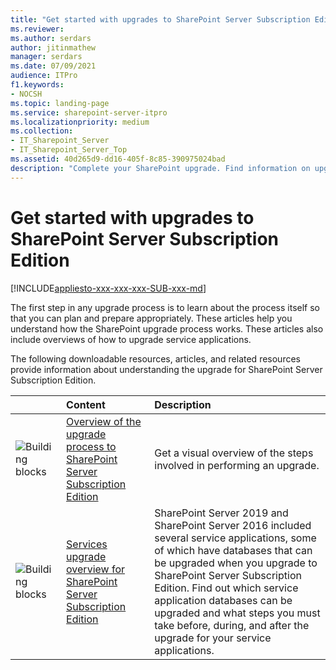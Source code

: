 ```yaml
---
title: "Get started with upgrades to SharePoint Server Subscription Edition"
ms.reviewer: 
ms.author: serdars
author: jitinmathew
manager: serdars
ms.date: 07/09/2021
audience: ITPro
f1.keywords:
- NOCSH
ms.topic: landing-page
ms.service: sharepoint-server-itpro
ms.localizationpriority: medium
ms.collection:
- IT_Sharepoint_Server
- IT_Sharepoint_Server_Top
ms.assetid: 40d265d9-dd16-405f-8c85-390975024bad
description: "Complete your SharePoint upgrade. Find information on upgrading databases and site collections from SharePoint Server 2019 and SharePoint Server 2016 to SharePoint Server Subscription Edition."
---
```


# Get started with upgrades to SharePoint Server Subscription Edition

[!INCLUDE[appliesto-xxx-xxx-xxx-SUB-xxx-md](../includes/appliesto-xxx-xxx-xxx-SUB-xxx-md.md)]

The first step in any upgrade process is to learn about the process itself so that you can plan and prepare appropriately. These articles help you understand how the SharePoint upgrade process works. These articles also include overviews of how to upgrade service applications.
  
The following downloadable resources, articles, and related resources provide information about understanding the upgrade for SharePoint Server Subscription Edition.

|&nbsp;|**Content**|**Description**|
|:-----|:-----|:-----|
|![Building blocks](../media/mod_icon_buildingblock_M.png)|[Overview of the upgrade process to SharePoint Server Subscription Edition](overview-of-the-upgrade-process-subscription-edition.md) <br/> |Get a visual overview of the steps involved in performing an upgrade.  <br/> |
|![Building blocks](../media/mod_icon_buildingblock_M.png)|[Services upgrade overview for SharePoint Server Subscription Edition](overview-of-the-services-upgrade-process-subscription-edition.md) <br/> |SharePoint Server 2019 and SharePoint Server 2016 included several service applications, some of which have databases that can be upgraded when you upgrade to SharePoint Server Subscription Edition. Find out which service application databases can be upgraded and what steps you must take before, during, and after the upgrade for your service applications.  <br/> |
